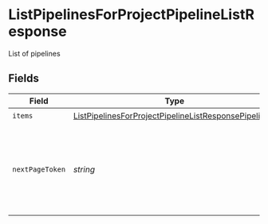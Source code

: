 # ListPipelinesForProjectPipelineListResponse

List of pipelines


## Fields

| Field                                                                                                                                   | Type                                                                                                                                    | Required                                                                                                                                | Description                                                                                                                             |
| --------------------------------------------------------------------------------------------------------------------------------------- | --------------------------------------------------------------------------------------------------------------------------------------- | --------------------------------------------------------------------------------------------------------------------------------------- | --------------------------------------------------------------------------------------------------------------------------------------- |
| `items`                                                                                                                                 | [ListPipelinesForProjectPipelineListResponsePipeline](../../models/operations/listpipelinesforprojectpipelinelistresponsepipeline.md)[] | :heavy_check_mark:                                                                                                                      | N/A                                                                                                                                     |
| `nextPageToken`                                                                                                                         | *string*                                                                                                                                | :heavy_check_mark:                                                                                                                      | A token to pass as a `page-token` query parameter to return the next page of results.                                                   |